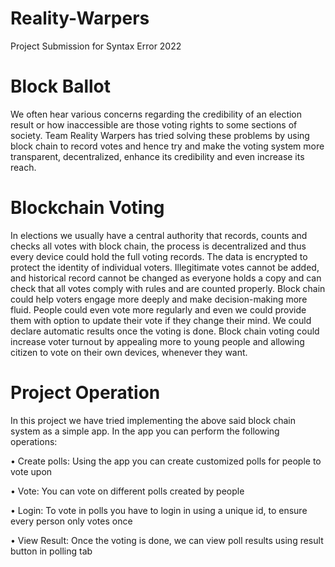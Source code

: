 # Reality-Warpers
Project Submission for Syntax Error 2022
# Block Ballot
We often hear various concerns regarding the credibility of an election result or how inaccessible are those voting rights to some sections of society. Team Reality Warpers has tried solving these problems by using block chain to record votes and hence try and make the voting system more transparent, decentralized, enhance its credibility and even increase its reach.

# Blockchain Voting
In elections we usually have a central authority that records, counts and checks all votes with block chain, the process is decentralized and thus every device could hold the full voting records. The data is encrypted to protect the identity of individual voters. Illegitimate votes cannot be added, and historical record cannot be changed as everyone holds a copy and can check that all votes comply with rules and are counted properly.
Block chain could help voters engage more deeply and make decision-making more fluid.
People could even vote more regularly and even we could provide them with option to update their vote if they change their mind. We could declare automatic results once the voting is done. Block chain voting could increase voter turnout by appealing more to young people and allowing citizen to vote on their own devices, whenever they want.

# Project Operation
In this project we have tried implementing the above said block chain system as a simple app. In the app you can perform the following operations:

•	Create polls: Using the app you can create customized polls for people to vote upon

•	Vote: You can vote on different polls created by people 

•	Login: To vote in polls you have to login in using a unique id, to ensure every person only votes once

•	View Result: Once the voting is done, we can view poll results using   result button in polling tab
